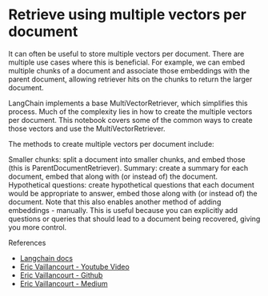 # Retrieve using multiple vectors per document

It can often be useful to store multiple vectors per document. There are multiple use cases where this is beneficial. For example, we can embed multiple chunks of a document and associate those embeddings with the parent document, allowing retriever hits on the chunks to return the larger document.

LangChain implements a base MultiVectorRetriever, which simplifies this process. Much of the complexity lies in how to create the multiple vectors per document. This notebook covers some of the common ways to create those vectors and use the MultiVectorRetriever.

The methods to create multiple vectors per document include:

Smaller chunks: split a document into smaller chunks, and embed those (this is ParentDocumentRetriever).
Summary: create a summary for each document, embed that along with (or instead of) the document.
Hypothetical questions: create hypothetical questions that each document would be appropriate to answer, embed those along with (or instead of) the document.
Note that this also enables another method of adding embeddings - manually. This is useful because you can explicitly add questions or queries that should lead to a document being recovered, giving you more control.

References

- [Langchain docs](https://python.langchain.com/docs/how_to/multi_vector/)
- [Eric Vaillancourt - Youtube Video](https://www.youtube.com/watch?v=weQpcue-0G4)
- [Eric Vaillancourt - Github](https://github.com/ericvaillancourt/LangChain_persistant_multi_vector)
- [Eric Vaillancourt - Medium](https://medium.com/@eric_vaillancourt/enough-with-prototyping-time-for-persistent-multi-vector-storage-with-postgresql-in-langchain-8e678738e80d)
